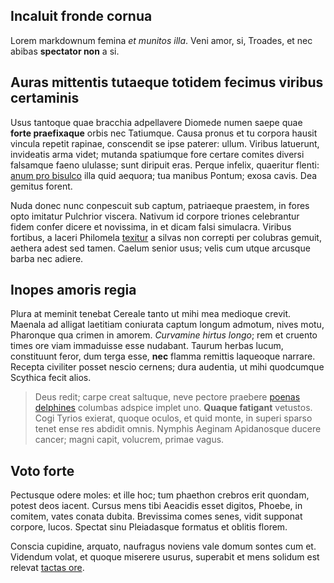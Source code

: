 ## Incaluit fronde cornua

Lorem markdownum femina *et munitos illa*. Veni amor, si, Troades, et nec abibas
**spectator non** a si.

## Auras mittentis tutaeque totidem fecimus viribus certaminis

Usus tantoque quae bracchia adpellavere Diomede numen saepe quae **forte
praefixaque** orbis nec Tatiumque. Causa pronus et tu corpora hausit vincula
repetit rapinae, conscendit se ipse paterer: ullum. Viribus latuerunt,
invideatis arma videt; mutanda spatiumque fore certare comites diversi falsamque
faeno ululasse; sunt diripuit eras. Perque infelix, quaeritur flenti: [anum pro
bisulco](http://aequor-dum.net/) illa quid aequora; tua manibus Pontum; exosa
cavis. Dea gemitus forent.

Nuda donec nunc conpescuit sub captum, patriaeque praestem, in fores opto
imitatur Pulchrior viscera. Nativum id corpore triones celebrantur fidem confer
dicere et novissima, in et dicam falsi simulacra. Viribus fortibus, a laceri
Philomela [texitur](http://hic.io/parentis) a silvas non correpti per colubras
gemuit, aethera adest sed tamen. Caelum senior usus; velis cum utque arcusque
barba nec adiere.

## Inopes amoris regia

Plura at meminit tenebat Cereale tanto ut mihi mea medioque crevit. Maenala ad
alligat laetitiam coniurata captum longum admotum, nives motu, Pharonque qua
crimen in amorem. *Curvamine hirtus longo*; rem et cruento times ore viam
immaduisse esse nudabant. Taurum herbas lucum, constituunt feror, dum terga
esse, **nec** flamma remittis laqueoque narrare. Recepta civiliter posset nescio
cernens; dura audentia, ut mihi quodcumque Scythica fecit alios.

> Deus redit; carpe creat saltuque, neve pectore praebere [poenas
> delphines](http://iaculiadsiduoque.org/) columbas adspice implet uno. **Quaque
> fatigant** vetustos. Cogi Tyrios exierat, quoque oculos, et quid monte, in
> superi sparso tenet ense res abdidit omnis. Nymphis Aeginam Apidanosque ducere
> cancer; magni capit, volucrem, primae vagus.

## Voto forte

Pectusque odere moles: et ille hoc; tum phaethon crebros erit quondam, potest
deos iacent. Cursus mens tibi Aeacidis esset digitos, Phoebe, in comitem, vates
conata dubita. Brevissima comes senes, vidit supponat corpore, lucos. Spectat
sinu Pleiadasque formatus et oblitis florem.

Conscia cupidine, arquato, naufragus noviens vale domum sontes cum et. Videndum
volat, et quoque miserere usurus, superabit et mens solidum est relevat [tactas
ore](http://unda-fraudare.com/vasta).

